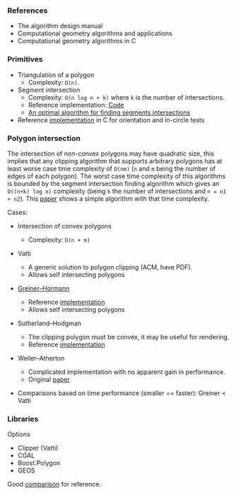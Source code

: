 ### References

- The algorithm design manual
- Computational geometry algorithms and applications
- Computational geometry algorithms in C
  
### Primitives

- Triangulation of a polygon
  - Complexity: `O(n)`.
- Segment intersection
	- Complexity: `O(n log n + k)` where `k` is the number of intersections.
	- Reference implementation: [Code](https://github.com/ivvaan/balaban-segments-intersections)
	- [An optimal algorithm for finding segments intersections](http://www.cs.sfu.ca/~binay/813.2011/Balaban.pdf)
- Reference [implementation](http://www.cs.cmu.edu/~quake/robust.html) in C for orientation and in-circle tests 

### Polygon intersection

The intersection of non-convex polygons may have quadratic size, this implies that any
clipping algorithm that supports arbitrary polygons has at least worse case time complexity of 
`O(nm)` (`n` and `m` being the number of edges of each polygon). The worst case time complexity
of this algorithms is bounded by the segment intersection finding algorithm which gives
an `O((n+k) log n)` complexity (being `k` the number of intersections and `n = n1 + n2`).
This [paper](http://www.cs.ucr.edu/~vbz/cs230papers/martinez_boolean.pdf) shows a simple algorithm
with that time complexity.

Cases:

- Intersection of convex polygons 
	- Complexity: `O(n + m)`
  
- Vatti
	- A generic solution to polygon clipping (ACM, have PDF).
	- Allows self intersecting polygons

- [Greiner–Hormann](http://www.inf.usi.ch/hormann/papers/Greiner.1998.ECO.pdf)
	- Reference [implementation](http://davis.wpi.edu/~matt/courses/clipping/)
	- Allows self intersecting polygons

- Sutherland–Hodgman
	- The clipping polygon must be convex, it may be useful for rendering.
	- Reference [implementation](https://github.com/RandyGaul/ImpulseEngine/blob/master/Collision.cpp)

- Weiler–Atherton
  - Complicated implementation with no apparent gain in performance.
  - Original [paper](https://www.cs.drexel.edu/~david/Classes/CS430/HWs/p214-weiler.pdf)

- Comparisons based on time performance (smaller == faster): Greiner < Vatti
  
### Libraries

Options

- Clipper (Vatti)
- CGAL
- Boost.Polygon
- GEOS

Good [comparison](http://rogue-modron.blogspot.com.ar/2011/04/polygon-clipping-wrapper-benchmark.html) for reference.
